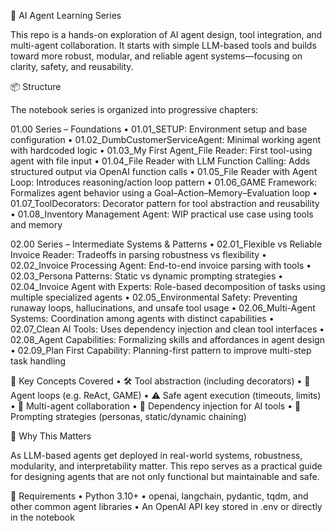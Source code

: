 🧠 AI Agent Learning Series

This repo is a hands-on exploration of AI agent design, tool integration, and multi-agent collaboration. It starts with simple LLM-based tools and builds toward more robust, modular, and reliable agent systems—focusing on clarity, safety, and reusability.

📦 Structure

The notebook series is organized into progressive chapters:

01.00 Series – Foundations
	•	01.01_SETUP: Environment setup and base configuration
	•	01.02_DumbCustomerServiceAgent: Minimal working agent with hardcoded logic
	•	01.03_My First Agent_File Reader: First tool-using agent with file input
	•	01.04_File Reader with LLM Function Calling: Adds structured output via OpenAI function calls
	•	01.05_File Reader with Agent Loop: Introduces reasoning/action loop pattern
	•	01.06_GAME Framework: Formalizes agent behavior using a Goal–Action–Memory–Evaluation loop
	•	01.07_ToolDecorators: Decorator pattern for tool abstraction and reusability
	•	01.08_Inventory Management Agent: WIP practical use case using tools and memory

02.00 Series – Intermediate Systems & Patterns
	•	02.01_Flexible vs Reliable Invoice Reader: Tradeoffs in parsing robustness vs flexibility
	•	02.02_Invoice Processing Agent: End-to-end invoice parsing with tools
	•	02.03_Persona Patterns: Static vs dynamic prompting strategies
	•	02.04_Invoice Agent with Experts: Role-based decomposition of tasks using multiple specialized agents
	•	02.05_Environmental Safety: Preventing runaway loops, hallucinations, and unsafe tool usage
	•	02.06_Multi-Agent Systems: Coordination among agents with distinct capabilities
	•	02.07_Clean AI Tools: Uses dependency injection and clean tool interfaces
	•	02.08_Agent Capabilities: Formalizing skills and affordances in agent design
	•	02.09_Plan First Capability: Planning-first pattern to improve multi-step task handling

🧩 Key Concepts Covered
	•	🛠 Tool abstraction (including decorators)
	•	🔁 Agent loops (e.g. ReAct, GAME)
	•	⚠️ Safe agent execution (timeouts, limits)
	•	🧠 Multi-agent collaboration
	•	🧪 Dependency injection for AI tools
	•	👤 Prompting strategies (personas, static/dynamic chaining)

📌 Why This Matters

As LLM-based agents get deployed in real-world systems, robustness, modularity, and interpretability matter. This repo serves as a practical guide for designing agents that are not only functional but maintainable and safe.

📄 Requirements
	•	Python 3.10+
	•	openai, langchain, pydantic, tqdm, and other common agent libraries
	•	An OpenAI API key stored in .env or directly in the notebook
